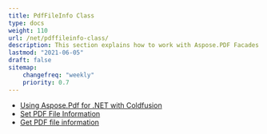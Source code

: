 ```yaml
---
title: PdfFileInfo Class
type: docs
weight: 110
url: /net/pdffileinfo-class/
description: This section explains how to work with Aspose.PDF Facades using PdfFileInfo Class.
lastmod: "2021-06-05"
draft: false
sitemap:
    changefreq: "weekly"
    priority: 0.7
---
```


- [Using Aspose.Pdf for .NET with Coldfusion](/pdf/net/using-aspose-pdf-for-net-with-coldfusion/)
- [Set PDF File Information](/pdf/net/set-pdf-file-information/)
- [Get PDF file information](/pdf/net/get-pdf-file-information/)


